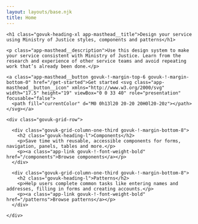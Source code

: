```yaml
---
layout: layouts/base.njk
title: Home
---
```


<div class="app-masthead">

  <div class="govuk-width-container">

    <h1 class="govuk-heading-xl app-masthead__title">Design your service using Ministry of Justice styles, components and patterns</h1>

    <p class="app-masthead__description">Use this design system to make your service consistent with Ministry of Justice. Learn from the research and experience of other service teams and avoid repeating work that’s already been done.</p>

    <a class="app-masthead__button govuk-!-margin-top-6 govuk-!-margin-bottom-0" href="/get-started">Get started <svg class="app-masthead__button__icon" xmlns="http://www.w3.org/2000/svg" width="17.5" height="19" viewBox="0 0 33 40" role="presentation" focusable="false">
      <path fill="currentColor" d="M0 0h13l20 20-20 20H0l20-20z"></path>
    </svg></a>

  </div>

</div>

<div class="govuk-width-container">

  <div class="app-main-wrapper govuk-main-wrapper govuk-main-wrapper--l">

    <div class="govuk-grid-row">

      <div class="govuk-grid-column-one-third govuk-!-margin-bottom-8">
        <h2 class="govuk-heading-l">Components</h2>
        <p>Save time with reusable, accessible components for forms, navigation, panels, tables and more.</p>
        <p><a class="app-link govuk-!-font-weight-bold" href="/components">Browse components</a></p>
      </div>

      <div class="govuk-grid-column-one-third govuk-!-margin-bottom-8">
        <h2 class="govuk-heading-l">Patterns</h2>
        <p>Help users complete common tasks like entering names and addresses, filling in forms and creating accounts.</p>
        <p><a class="app-link govuk-!-font-weight-bold" href="/patterns">Browse patterns</a></p>
      </div>

    </div>

  </div>

</div>
